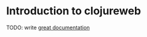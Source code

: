 # Introduction to clojureweb

TODO: write [great documentation](http://jacobian.org/writing/what-to-write/)
